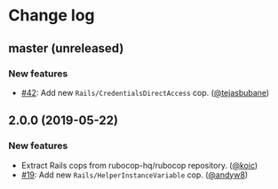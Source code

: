 # Change log

## master (unreleased)

### New features

* [#42](https://github.com/rubocop-hq/rubocop-rails/issues/42): Add new `Rails/CredentialsDirectAccess` cop. ([@tejasbubane][])

## 2.0.0 (2019-05-22)

### New features

* Extract Rails cops from rubocop-hq/rubocop repository. ([@koic][])
* [#19](https://github.com/rubocop-hq/rubocop-rails/issues/19): Add new `Rails/HelperInstanceVariable` cop. ([@andyw8][])

[@koic]: https://github.com/koic
[@andyw8]: https://github.com/andyw8
[@tejasbubane]: https://github.com/tejasbubane
